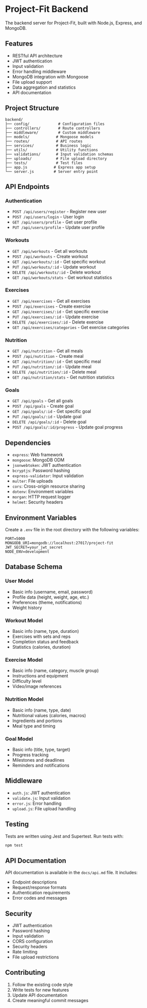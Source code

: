# Project-Fit Backend

The backend server for Project-Fit, built with Node.js, Express, and MongoDB.

## Features

- RESTful API architecture
- JWT authentication
- Input validation
- Error handling middleware
- MongoDB integration with Mongoose
- File upload support
- Data aggregation and statistics
- API documentation

## Project Structure

```
backend/
├── config/             # Configuration files
├── controllers/        # Route controllers
├── middleware/         # Custom middleware
├── models/            # Mongoose models
├── routes/            # API routes
├── services/          # Business logic
├── utils/             # Utility functions
├── validations/       # Input validation schemas
├── uploads/           # File upload directory
├── tests/             # Test files
├── app.js            # Express app setup
└── server.js         # Server entry point
```

## API Endpoints

### Authentication
- `POST /api/users/register` - Register new user
- `POST /api/users/login` - User login
- `GET /api/users/profile` - Get user profile
- `PUT /api/users/profile` - Update user profile

### Workouts
- `GET /api/workouts` - Get all workouts
- `POST /api/workouts` - Create workout
- `GET /api/workouts/:id` - Get specific workout
- `PUT /api/workouts/:id` - Update workout
- `DELETE /api/workouts/:id` - Delete workout
- `GET /api/workouts/stats` - Get workout statistics

### Exercises
- `GET /api/exercises` - Get all exercises
- `POST /api/exercises` - Create exercise
- `GET /api/exercises/:id` - Get specific exercise
- `PUT /api/exercises/:id` - Update exercise
- `DELETE /api/exercises/:id` - Delete exercise
- `GET /api/exercises/categories` - Get exercise categories

### Nutrition
- `GET /api/nutrition` - Get all meals
- `POST /api/nutrition` - Create meal
- `GET /api/nutrition/:id` - Get specific meal
- `PUT /api/nutrition/:id` - Update meal
- `DELETE /api/nutrition/:id` - Delete meal
- `GET /api/nutrition/stats` - Get nutrition statistics

### Goals
- `GET /api/goals` - Get all goals
- `POST /api/goals` - Create goal
- `GET /api/goals/:id` - Get specific goal
- `PUT /api/goals/:id` - Update goal
- `DELETE /api/goals/:id` - Delete goal
- `POST /api/goals/:id/progress` - Update goal progress

## Dependencies

- `express`: Web framework
- `mongoose`: MongoDB ODM
- `jsonwebtoken`: JWT authentication
- `bcryptjs`: Password hashing
- `express-validator`: Input validation
- `multer`: File uploads
- `cors`: Cross-origin resource sharing
- `dotenv`: Environment variables
- `morgan`: HTTP request logger
- `helmet`: Security headers

## Environment Variables

Create a `.env` file in the root directory with the following variables:

```
PORT=5000
MONGODB_URI=mongodb://localhost:27017/project-fit
JWT_SECRET=your_jwt_secret
NODE_ENV=development
```

## Database Schema

### User Model
- Basic info (username, email, password)
- Profile data (height, weight, age, etc.)
- Preferences (theme, notifications)
- Weight history

### Workout Model
- Basic info (name, type, duration)
- Exercises with sets and reps
- Completion status and feedback
- Statistics (calories, duration)

### Exercise Model
- Basic info (name, category, muscle group)
- Instructions and equipment
- Difficulty level
- Video/image references

### Nutrition Model
- Basic info (name, type, date)
- Nutritional values (calories, macros)
- Ingredients and portions
- Meal type and timing

### Goal Model
- Basic info (title, type, target)
- Progress tracking
- Milestones and deadlines
- Reminders and notifications

## Middleware

- `auth.js`: JWT authentication
- `validate.js`: Input validation
- `error.js`: Error handling
- `upload.js`: File upload handling

## Testing

Tests are written using Jest and Supertest. Run tests with:

```bash
npm test
```

## API Documentation

API documentation is available in the `docs/api.md` file. It includes:
- Endpoint descriptions
- Request/response formats
- Authentication requirements
- Error codes and messages

## Security

- JWT authentication
- Password hashing
- Input validation
- CORS configuration
- Security headers
- Rate limiting
- File upload restrictions

## Contributing

1. Follow the existing code style
2. Write tests for new features
3. Update API documentation
4. Create meaningful commit messages 